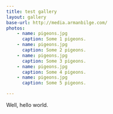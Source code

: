 ```yaml
---
title: test gallery
layout: gallery
base-url: http://media.armanbilge.com/
photos:
    - name: pigeons.jpg
      caption: Some 1 pigeons.
    - name: pigeons.jpg
      caption: Some 2 pigeons.
    - name: pigeons.jpg
      caption: Some 3 pigeons.
    - name: pigeons.jpg
      caption: Some 4 pigeons.
    - name: pigeons.jpg
      caption: Some 5 pigeons.

---
```


Well, hello world.
